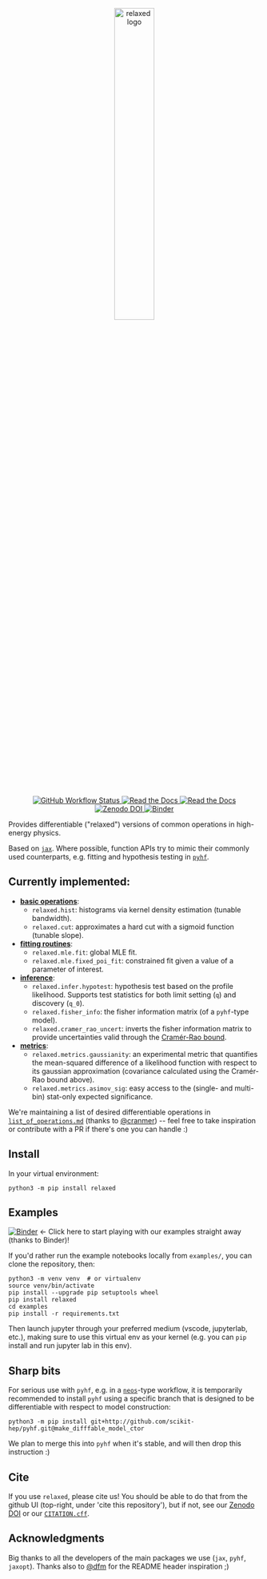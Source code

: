 <p align="center">
  <img width="40%" alt="relaxed logo" src=relaxed-logo.png><br>
  <br>
  <a href="https://github.com/gradhep/relaxed/actions">
    <img alt="GitHub Workflow Status" src="https://github.com/gradhep/relaxed/workflows/CI/badge.svg">
  </a>
  <a href="https://codecov.io/gh/gradhep/relaxed">
    <img alt="Read the Docs" src="https://codecov.io/gh/gradhep/relaxed/branch/main/graph/badge.svg?token=CJLGC7H7NY">
  </a>
  <a href="https://relaxed.readthedocs.io/en/latest/?badge=latest">
    <img alt="Read the Docs" src="https://readthedocs.org/projects/relaxed/badge/?version=latest">
  </a>
  <a href="https://zenodo.org/badge/latestdoi/264991846">
    <img alt="Zenodo DOI" src="https://zenodo.org/badge/264991846.svg">
  </a>
  <a href="https://mybinder.org/v2/gh/gradhep/relaxed/main?labpath=examples%2Fcuts.ipynb">
    <img alt="Binder" src="https://mybinder.org/badge_logo.svg">
  </a>
</p>


[actions-badge]:            https://github.com/gradhep/relaxed/workflows/CI/badge.svg
[actions-link]:             https://github.com/gradhep/relaxed/actions
[black-badge]:              https://img.shields.io/badge/code%20style-black-000000.svg
[black-link]:               https://github.com/psf/black
[conda-badge]:              https://img.shields.io/conda/vn/conda-forge/relaxed
[conda-link]:               https://github.com/conda-forge/relaxed-feedstock
[github-discussions-badge]: https://img.shields.io/static/v1?label=Discussions&message=Ask&color=blue&logo=github
[github-discussions-link]:  https://github.com/gradhep/relaxed/discussions
[gitter-badge]:             https://badges.gitter.im/https://github.com/gradhep/relaxed/community.svg
[gitter-link]:              https://gitter.im/https://github.com/gradhep/relaxed/community?utm_source=badge&utm_medium=badge&utm_campaign=pr-badge
[pypi-link]:                https://pypi.org/project/relaxed/
[pypi-platforms]:           https://img.shields.io/pypi/pyversions/relaxed
[pypi-version]:             https://badge.fury.io/py/relaxed.svg
[rtd-badge]:                https://readthedocs.org/projects/relaxed/badge/?version=latest
[rtd-link]:                 https://relaxed.readthedocs.io/en/latest/?badge=latest
[sk-badge]:                 https://scikit-hep.org/assets/images/Scikit--HEP-Project-blue.svg


Provides differentiable ("relaxed") versions of common operations in high-energy physics.

Based on [`jax`](http://github.com/google/jax). Where possible, function APIs try to mimic their commonly used counterparts, e.g. fitting and hypothesis testing in [`pyhf`](http://github.com/scikit-hep/pyhf).

## Currently implemented:
- **[basic operations](src/relaxed/ops.py)**:
  - `relaxed.hist`: histograms via kernel density estimation (tunable bandwidth).
  - `relaxed.cut`: approximates a hard cut with a sigmoid function (tunable slope).
- **[fitting routines](src/relaxed/mle.py)**:
  - `relaxed.mle.fit`: global MLE fit.
  - `relaxed.mle.fixed_poi_fit`: constrained fit given a value of a parameter of interest.
- **[inference](src/relaxed/infer.py)**:
  - `relaxed.infer.hypotest`: hypothesis test based on the profile likelihood. Supports test statistics for both limit setting (`q`) and discovery (`q_0`).
  - `relaxed.fisher_info`: the fisher information matrix (of a `pyhf`-type model).
  - `relaxed.cramer_rao_uncert`: inverts the fisher information matrix to provide uncertainties valid through the [Cramér-Rao bound](https://en.wikipedia.org/wiki/Cram%C3%A9r%E2%80%93Rao_bound).
- **[metrics](src/relaxed/metrics.py)**:
  - `relaxed.metrics.gaussianity`: an experimental metric that quantifies the mean-squared difference of a likelihood function with respect to its gaussian approximation (covariance calculated using the Cramér-Rao bound above).
  - `relaxed.metrics.asimov_sig`: easy access to the (single- and multi-bin) stat-only expected significance.

We're maintaining a list of desired differentiable operations in [`list_of_operations.md`](list_of_operations.md) (thanks to [@cranmer](http://github.com/cranmer)) -- feel free to take inspiration or contribute with a PR if there's one you can handle :)

## Install
In your virtual environment:
```
python3 -m pip install relaxed
```

## Examples
[![Binder](https://mybinder.org/badge_logo.svg)](https://mybinder.org/v2/gh/gradhep/relaxed/main?labpath=examples%2Fcuts.ipynb) <- Click here to start playing with our examples straight away (thanks to Binder)!

If you'd rather run the example notebooks locally from `examples/`, you can clone the repository, then:

```
python3 -m venv venv  # or virtualenv
source venv/bin/activate
pip install --upgrade pip setuptools wheel
pip install relaxed
cd examples
pip install -r requirements.txt
```

Then launch jupyter through your preferred medium (vscode, jupyterlab, etc.), making sure to use this virtual env as your kernel (e.g. you can `pip` install and run jupyter lab in this env).

## Sharp bits
For serious use with `pyhf`, e.g. in a [`neos`](http://github.com/gradhep/neos)-type workflow, it is temporarily recommended to install `pyhf` using a specific branch that is designed to be differentiable with respect to model construction:

```
python3 -m pip install git+http://github.com/scikit-hep/pyhf.git@make_difffable_model_ctor
```
We plan to merge this into `pyhf` when it's stable, and will then drop this instruction :)

## Cite
If you use `relaxed`, please cite us! You should be able to do that from the github UI (top-right, under 'cite this repository'), but if not, see our [Zenodo DOI](https://zenodo.org/badge/latestdoi/264991846) or our [`CITATION.cff`](CITATION.cff).

## Acknowledgments
Big thanks to all the developers of the main packages we use (`jax`, `pyhf`, `jaxopt`).
Thanks also to [@dfm](github.com/user/dfm) for the README header inspiration ;)
